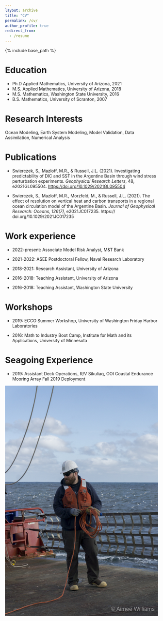 ```yaml
---
layout: archive
title: "CV"
permalink: /cv/
author_profile: true
redirect_from:
  - /resume
---
```


{% include base_path %}

Education
======
* Ph.D Applied Mathematics, University of Arizona, 2021
* M.S. Applied Mathematics, University of Arizona, 2018
* M.S. Mathematics, Washington State University, 2016
* B.S. Mathematics, University of Scranton, 2007

Research Interests
======
Ocean Modeling, Earth System Modeling, Model Validation, Data Assimilation, Numerical Analysis

Publications
======
* Swierczek, S., Mazloff, M.R., & Russell, J.L. (2021). Investigating predictability of DIC and SST in the Argentine Basin through wind stress perturbation experiments. *Geophysical Research Letters*, 48, e2021GL095504. https://doi.org/10.1029/2021GL095504

* Swierczek, S., Mazloff, M.R., Morzfeld, M., & Russell, J.L. (2021). The effect of resolution
on vertical heat and carbon transports in a regional ocean circulation model of the
Argentine Basin. *Journal of Geophysical Research: Oceans, 126(7),* e2021JC017235. https://
doi.org/10.1029/2021JC017235

Work experience
======
* 2022-present: Associate Model Risk Analyst, M&T Bank

* 2021-2022: ASEE Postdoctoral Fellow, Naval Research Laboratory

* 2018-2021: Research Assistant, University of Arizona

* 2016-2018: Teaching Assistant, University of Arizona
  
* 2016-2018: Teaching Assistant, Washington State University

Workshops
======
* 2019: ECCO Summer Workshop, University of Washington Friday Harbor Laboratories

* 2016: Math to Industry Boot Camp, Institute for Math and its Applications, University of Minnesota

Seagoing Experience
======
* 2019: Assistant Deck Operations, R/V Sikuliaq, OOI Coastal Endurance Mooring Array Fall 2019 Deployment

<img src="/images/deck.jpg">
  

